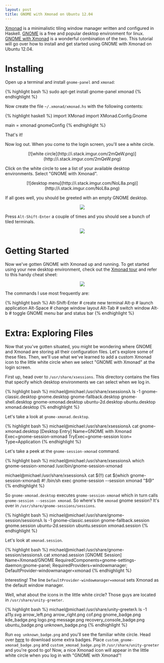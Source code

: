 ```yaml
---
layout: post
title: GNOME with Xmonad on Ubuntu 12.04
---
```


[Xmonad][] is a minimalistic tiling window manager written and configured in
Haskell. [GNOME][] is a free and popular desktop environment for linux. [GNOME
with Xmonad][] is a wonderful combination of the two. This tutorial will go
over how to install and get started using GNOME with Xmonad on Ubuntu 12.04.  

# Installing #
Open up a terminal and install `gnome-panel` and `xmonad`:

{% highlight bash %}
sudo apt-get install gnome-panel xmonad
{% endhighlight %}

Now create the file `~/.xmonad/xmonad.hs` with the following contents:

{% highlight haskell %}
import XMonad
import XMonad.Config.Gnome

main = xmonad gnomeConfig
{% endhighlight %}

That's it! 

Now log out. When you come to the login screen, you'll see a white circle.

<center>
[![white circle](http://i.stack.imgur.com/2mQeW.png)](http://i.stack.imgur.com/2mQeW.png)
</center>

Click on the white circle to see a list of your available desktop environments.
Select "GNOME with Xmonad".

<center>
[![desktop menu](http://i.stack.imgur.com/NoL8a.png)](http://i.stack.imgur.com/NoL8a.png)
</center>

If all goes well, you should be greeted with an empty GNOME desktop.

<center>
<a href="{{site.url}}/assets/xmonad/desktop.png">
    <img src="{{site.url}}/assets/xmonad/desktop.png" class="wide-image">
</a>
</center>

Press `Alt-Shift-Enter` a couple of times and you should see a bunch of tiled
terminals.

<center>
<a href="{{site.url}}/assets/xmonad/terminals.png">
    <img src="{{site.url}}/assets/xmonad/terminals.png" class="wide-image">
</a>
</center>

# Getting Started #
Now we've gotten GNOME with Xmonad up and running. To get started using your
new desktop environment, check out the [Xmonad tour][] and refer to this handy
cheat sheet:

<center>
<a href="http://www.haskell.org/wikiupload/b/b8/Xmbindings.png">
    <img src="http://www.haskell.org/wikiupload/b/b8/Xmbindings.png" class="wide-image">
</a>
</center>

The commands I use most frequently are:

{% highlight bash %}
Alt-Shift-Enter # create new terminal
Alt-p           # launch application
Alt-Space       # change window layout
Alt-Tab         # switch window
Alt-b           # toggle GNOME menu bar and status bar
{% endhighlight %}

# Extra: Exploring Files #
Now that you've gotten situated, you might be wondering where GNOME and Xmonad
are storing all their configuration files. Let's explore some of these files.
Then, we'll use what we've learned to add a custom Xmonad icon to the little
white circle when we select "GNOME with Xmonad" at the login screen.

First up, head over to `/usr/share/xsessions`. This directory contains the
files that specify which desktop environments we can select when we log in.

{% highlight bash %}
michael@michael:/usr/share/xsessionsλ ls -1
gnome-classic.desktop
gnome.desktop
gnome-fallback.desktop
gnome-shell.desktop
gnome-xmonad.desktop
ubuntu-2d.desktop
ubuntu.desktop
xmonad.desktop
{% endhighlight %}

Let's take a look at `gnome-xmonad.desktop`.

{% highlight bash %}
michael@michael:/usr/share/xsessionsλ cat gnome-xmonad.desktop 
[Desktop Entry]
Name=GNOME with Xmonad
Exec=gnome-session-xmonad
TryExec=gnome-session
Icon=
Type=Application
{% endhighlight %}

Let's take a peek at the `gnome-session-xmonad` command.

{% highlight bash %}
michael@michael:/usr/share/xsessionsλ which gnome-session-xmonad
/usr/bin/gnome-session-xmonad

michael@michael:/usr/share/xsessionsλ cat $(!!)
cat $(which gnome-session-xmonad)
#! /bin/sh
exec gnome-session --session xmonad "$@"
{% endhighlight %}

So `gnome-xmonad.desktop` executes `gnome-session-xmonad` which in turn calls
`gnome-session --session xmonad`. So where's the `xmonad` gnome session? It's
over in `/usr/share/gnome-sessions/sessions`.

{% highlight bash %}
michael@michael:/usr/share/gnome-session/sessionsλ ls -1
gnome-classic.session
gnome-fallback.session
gnome.session
ubuntu-2d.session
ubuntu.session
xmonad.session
{% endhighlight %}

Let's look at `xmonad.session`.

{% highlight bash %}
michael@michael:/usr/share/gnome-session/sessionsλ cat xmonad.session 
[GNOME Session]
Name=Xmonad/GNOME
RequiredComponents=gnome-settings-daemon;gnome-panel;
RequiredProviders=windowmanager;
DefaultProvider-windowmanager=xmonad
{% endhighlight %}

Interesting! The line `DefaultProvider-windowmanager=xmonad` sets Xmonad as the
default window manager. 

Well, what about the icons in the little white circle? Those guys are located in `/usr/share/unity-greeter`.

{% highlight bash %}
michael@michael:/usr/share/unity-greeterλ ls -1
a11y.svg
arrow_left.png
arrow_right.png
cof.png
gnome_badge.png
kde_badge.png
logo.png
message.png
recovery_console_badge.png
ubuntu_badge.png
unknown_badge.png
{% endhighlight %}

Run `eog unknown_badge.png` and you'll see the familiar white circle. Head over
[here][badges] to download some extra badges. Place
`custom_gnome-xmonad_badge.png` and `custom_xmonad_badge.png` in
`/usr/share/unity-greeter` and you're good to go! Now, a nice Xmonad icon will
appear in the little white circle when you log in with "GNOME with Xmonad"!

[Xmonad]:            http://xmonad.org/
[GNOME]:             http://www.gnome.org/
[GNOME with Xmonad]: http://www.haskell.org/haskellwiki/Xmonad/Using_xmonad_in_Gnome
[Xmonad tour]:       http://xmonad.org/tour.html
[askubuntu]:         http://askubuntu.com/questions/323729/xmonad-with-gnome-ubuntu-12-04
[badges]:            http://gnome-look.org/content/show.php/Additional+badges+for+unity-greeter?content=158764
